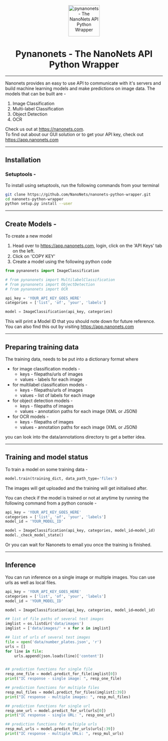 <div align="center">
  <a href="https://nanonets.com/">
    <img src="https://nanonets.com/logo.png" alt="pynanonets - The NanoNets API Python Wrapper" width="100"/>
    </a>
</div>

<h1 align="center">Pynanonets - The NanoNets API Python Wrapper</h1>

** **

Nanonets provides an easy to use API to communicate with it's servers and build machine learning models and make predictions on image data. 
The models that can be built are - 
1. Image Classification
2. Multi-label Classification
3. Object Detection
4. OCR 

Check us out at https://nanonets.com. <br>
To find out about our GUI solution or to get your API key, check out https://app.nanonets.com

** **

## Installation

### Setuptools - 
To install using setuptools, run the following commands from your terminal
```bash
git clone https://github.com/NanoNets/nanonets-python-wrapper.git
cd nanonets-python-wrapper
python setup.py install --user
```

** **

## Create Models - 
To create a new model
1. Head over to https://app.nanonets.com, login, click on the 'API Keys' tab on the left. 
2. Click on 'COPY KEY'
3. Create a model using the following python code
```python
from pynanonets import ImageClassification

# from pynanonets import MultilabelClassification
# from pynanonets import ObjectDetection
# from pynanonets import OCR

api_key = 'YOUR_API_KEY_GOES_HERE'
categories = ['list', 'of', 'your', 'labels']

model = ImageClassification(api_key, categories)
```

This will print a Model ID that you should note down for future reference. You can also find this out by visiting https://app.nanonets.com

** **

## Preparing training data
The training data, needs to be put into a dictionary format where 
* for image classification models - 
	* keys - filepaths/urls of images
	* values - labels for each image
* for multilabel classification models - 
	* keys - filepaths/urls of images
	* values - list of labels for each image
* for object detection models - 
	* keys - filepaths of images
	* values - annotation paths for each image (XML or JSON)
* for OCR models - 
	* keys - filepaths of images
	* values - annotation paths for each image (XML or JSON)

you can look into the data/annotations directory to get a better idea. 

** **

## Training and model status

To train a model on some training data - 
```python
model.train(training_dict, data_path_type='files')
```

The images will get uploaded and the training will get initialised after. 

You can check if the model is trained or not at anytime by running the following command from a python console - 
```python
api_key = 'YOUR_API_KEY_GOES_HERE'
categories = ['list', 'of', 'your', 'labels']
model_id = 'YOUR_MODEL_ID'

model = ImageClassification(api_key, categories, model_id=model_id)
model._check_model_state()
```
Or you can wait for Nanonets to email you once the training is finished. 

** **

## Inference
You can run inference on a single image or multiple images. You can use urls as well as local files. 

```python
api_key = 'YOUR_API_KEY_GOES_HERE'
categories = ['list', 'of', 'your', 'labels']
model_id = 'YOUR_MODEL_ID'

model = ImageClassification(api_key, categories, model_id=model_id)

## list of file paths of several test images
imglist = os.listdir('data/images')
imglist = ['data/images/' + x for x in imglist]

## list of urls of several test images
file = open('data/number_plates.json', 'r')
urls = []
for line in file:
	urls.append(json.loads(line)['content'])


## prediction functions for single file
resp_one_file = model.predict_for_file(imglist[0])
print("IC response - single image: ", resp_one_file)

## prediction functions for multiple files
resp_mul_files = model.predict_for_files(imglist[:39])
print("IC response - multiple images: ", resp_mul_files)

## prediction functions for single url
resp_one_url = model.predict_for_url(urls[0])
print("IC response - single URL: ", resp_one_url)

## prediction functions for multiple urls
resp_mul_urls = model.predict_for_urls(urls[:39])
print("IC response - multiple URLs: ", resp_mul_urls)
```
